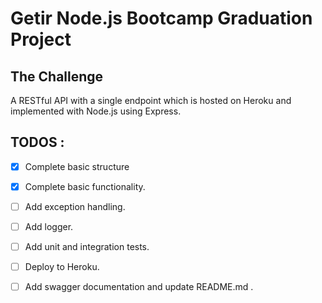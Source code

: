 # Getir Node.js Bootcamp Graduation Project
## The Challenge
A RESTful API with a single endpoint which is hosted on Heroku and implemented with Node.js using Express.

## TODOS : 
- [x] Complete basic structure
- [x] Complete basic functionality.
- [ ] Add exception handling.
- [ ] Add logger.
- [ ] Add unit and integration tests.
- [ ] Deploy to Heroku.
- [ ] Add swagger documentation and update README.md .

